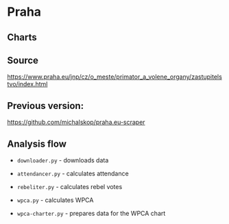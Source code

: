 # Praha
## Charts

## Source
https://www.praha.eu/jnp/cz/o_meste/primator_a_volene_organy/zastupitelstvo/index.html

## Previous version:
https://github.com/michalskop/praha.eu-scraper

## Analysis flow
- `downloader.py` - downloads data
- `attendancer.py` - calculates attendance
- `rebeliter.py` - calculates rebel votes

- `wpca.py` - calculates WPCA
- `wpca-charter.py` - prepares data for the WPCA chart
